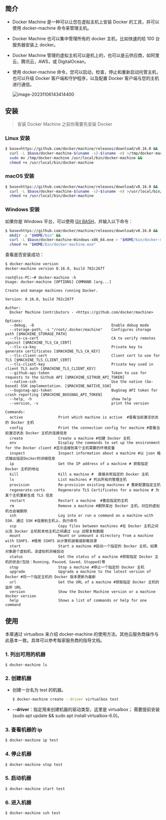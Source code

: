 ## 简介

- Docker Machine 是一种可以让您在虚拟主机上安装 Docker 的工具，并可以使用 docker-machine 命令来管理主机。

- Docker Machine 也可以集中管理所有的 docker 主机，比如快速的给 100 台服务器安装上 docker。

- Docker Machine 管理的虚拟主机可以是机上的，也可以是云供应商，如阿里云，腾讯云，AWS，或 DigitalOcean。

- 使用 docker-machine 命令，您可以启动，检查，停止和重新启动托管主机，也可以升级 Docker 客户端和守护程序，以及配置 Docker 客户端与您的主机进行通信。

  ![image-20231106143414400](https://raw.githubusercontent.com/hellolib/pictures/main/Typora/pic-01/20231106143922.png)

## 安装

> 安装 Docker Machine 之前你需要先安装 Docker

### Linux 安装

```bash
$ base=https://github.com/docker/machine/releases/download/v0.16.0 &&
  curl -L $base/docker-machine-$(uname -s)-$(uname -m) >/tmp/docker-machine &&
  sudo mv /tmp/docker-machine /usr/local/bin/docker-machine &&
  chmod +x /usr/local/bin/docker-machine
```

### macOS 安装

```bash
$ base=https://github.com/docker/machine/releases/download/v0.16.0 &&
  curl -L $base/docker-machine-$(uname -s)-$(uname -m) >/usr/local/bin/docker-machine &&
  chmod +x /usr/local/bin/docker-machine
```

### Windows 安装

如果你是 Windows 平台，可以使用 [Git BASH](https://git-for-windows.github.io/)，并输入以下命令：

```bash
$ base=https://github.com/docker/machine/releases/download/v0.16.0 &&
  mkdir -p "$HOME/bin" &&
  curl -L $base/docker-machine-Windows-x86_64.exe > "$HOME/bin/docker-machine.exe" &&
  chmod +x "$HOME/bin/docker-machine.exe"
```

查看是否安装成功：

```bash
$ docker-machine version
docker-machine version 0.16.0, build 702c267f
```

```shell
root@lss-PC:~# docker-machine -h
Usage: docker-machine [OPTIONS] COMMAND [arg...]

Create and manage machines running Docker.

Version: 0.16.0, build 702c267f

Author:
  Docker Machine Contributors - <https://github.com/docker/machine>

Options:
  --debug, -D                                   Enable debug mode
  --storage-path, -s "/root/.docker/machine"    Configures storage path [$MACHINE_STORAGE_PATH]
  --tls-ca-cert                                 CA to verify remotes against [$MACHINE_TLS_CA_CERT]
  --tls-ca-key                                  Private key to generate certificates [$MACHINE_TLS_CA_KEY]
  --tls-client-cert                             Client cert to use for TLS [$MACHINE_TLS_CLIENT_CERT]
  --tls-client-key                              Private key used in client TLS auth [$MACHINE_TLS_CLIENT_KEY]
  --github-api-token                            Token to use for requests to the Github API [$MACHINE_GITHUB_API_TOKEN]
  --native-ssh                                  Use the native (Go-based) SSH implementation. [$MACHINE_NATIVE_SSH]
  --bugsnag-api-token                           BugSnag API token for crash reporting [$MACHINE_BUGSNAG_API_TOKEN]
  --help, -h                                    show help
  --version, -v                                 print the version
  
Commands:
  active                Print which machine is active  #查看当前激活状态的 Docker 主机
  config                Print the connection config for machine #查看当前激活状态 Docker 主机的连接信息
  create                Create a machine #创建 Docker 主机
  env                   Display the commands to set up the environment for the Docker client #显示连接到某个主机需要的环境变量
  inspect               Inspect information about a machine #以 json 格式输出指定Docker的详细信息
  ip                    Get the IP address of a machine # 获取指定 Docker 主机的地址
  kill                  Kill a machine #  直接杀死指定的 Docker 主机
  ls                    List machines # 列出所有的管理主机
  provision             Re-provision existing machines # 重新配置指定主机
  regenerate-certs      Regenerate TLS Certificates for a machine # 为某个主机重新生成 TLS 信息
  restart               Restart a machine  #重启指定的主机
  rm                    Remove a machine #删除某台 Docker 主机，对应的虚拟机也会被删除
  ssh                   Log into or run a command on a machine with SSH. 通过 SSH #连接到主机上，执行命令
  scp                   Copy files between machines #在 Docker 主机之间以及 Docker 主机和本地主机之间通过 scp 远程复制数据
  mount                 Mount or unmount a directory from a machine with SSHFS. #使用 SSHFS 从计算机装载或卸载目录
  start                 Start a machine #启动一个指定的 Docker 主机，如果对象是个虚拟机，该虚拟机将被启动
  status                Get the status of a machine #获取指定 Docker 主机的状态(包括：Running、Paused、Saved、Stopped)等
  stop                  Stop a machine #停止一个指定的 Docker 主机
  upgrade               Upgrade a machine to the latest version of Docker #将一个指定主机的 Docker 版本更新为最新
  url                   Get the URL of a machine #获取指定 Docker 主机的监听 URL
  version               Show the Docker Machine version or a machine docker version 
  help                  Shows a list of commands or help for one command
```



## 使用

本章通过 virtualbox 来介绍 docker-machine 的使用方法。其他云服务商操作与此基本一致。具体可以参考每家服务商的指导文档。

### 1. 列出可用的机器

```shell
$ docker-machine ls
```

### 2. 创建机器

- 创建一台名为 test 的机器。

  ```bash
  $ docker-machine create --driver virtualbox test
  ```

- **--driver**：指定用来创建机器的驱动类型，这里是 virtualbox； 需要提前安装(sudo apt update && sudo apt install virtualbox-6.0)。

### 3.  查看机器的 ip

```bash
$ docker-machine ip test
```

### 4. 停止机器

```bash
$ docker-machine stop test
```

### 5. 启动机器

```bash
$ docker-machine start test
```

### 6. 进入机器

```bash
$ docker-machine ssh test
```